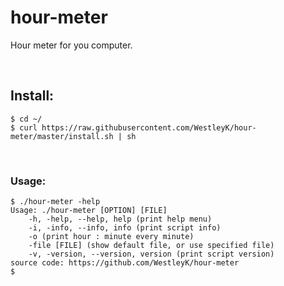 # hour-meter
Hour meter for you computer.

<br>

## Install:

```
$ cd ~/
$ curl https://raw.githubusercontent.com/WestleyK/hour-meter/master/install.sh | sh
```


<br>

### Usage:

```
$ ./hour-meter -help
Usage: ./hour-meter [OPTION] [FILE]
    -h, -help, --help, help (print help menu)
    -i, -info, --info, info (print script info)
    -o (print hour : minute every minute)
    -file [FILE] (show default file, or use specified file)
    -v, -version, --version, version (print script version)
source code: https://github.com/WestleyK/hour-meter
$ 
```



<br>
<br>
